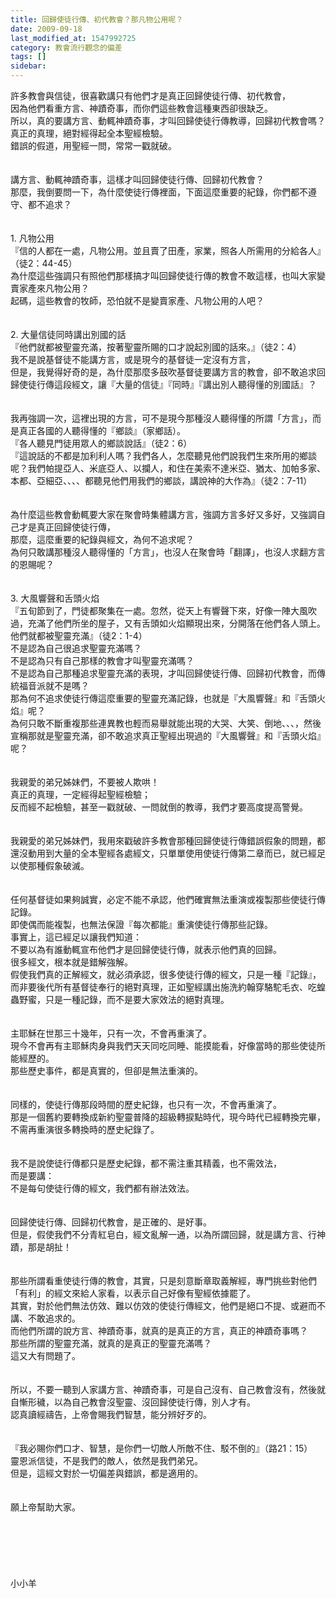 ```yaml
---
title: 回歸使徒行傳、初代教會？那凡物公用呢？
date: 2009-09-18
last_modified_at: 1547992725
category: 教會流行觀念的偏差
tags: []
sidebar: 
---
```


<p>許多教會與信徒，很喜歡講只有他們才是真正回歸使徒行傳、初代教會，<br/>因為他們看重方言、神蹟奇事，而你們這些教會這種東西卻很缺乏。<br/>所以，真的要講方言、動輒神蹟奇事，才叫回歸使徒行傳教導，回歸初代教會嗎？<br/><!--more-->真正的真理，絕對經得起全本聖經檢驗。<br/>錯誤的假道，用聖經一問，常常一戳就破。<br/><br/><br/>講方言、動輒神蹟奇事，這樣才叫回歸使徒行傳、回歸初代教會？<br/>那麼，我倒要問一下，為什麼使徒行傳裡面，下面這麼重要的紀錄，你們都不遵守、都不追求？<br/><br/><br/>1.	凡物公用<br/>『信的人都在一處，凡物公用。並且賣了田產，家業，照各人所需用的分給各人』（徒2：44-45）<br/>為什麼這些強調只有照他們那樣搞才叫回歸使徒行傳的教會不敢這樣，也叫大家變賣家產來凡物公用？<br/>起碼，這些教會的牧師，恐怕就不是變賣家產、凡物公用的人吧？<br/><br/><br/>2.	大量信徒同時講出別國的話<br/>『他們就都被聖靈充滿，按著聖靈所賜的口才說起別國的話來。』（徒2：4）<br/>我不是說基督徒不能講方言，或是現今的基督徒一定沒有方言，<br/>但是，我覺得好奇的是，為什麼那麼多鼓吹基督徒要講方言的教會，卻不敢追求回歸使徒行傳這段經文，讓『大量的信徒』『同時』『講出別人聽得懂的別國話』？<br/><br/><br/>我再強調一次，這裡出現的方言，可不是現今那種沒人聽得懂的所謂「方言」，而是真正各國的人聽得懂的『鄉談』（家鄉話）。<br/>『各人聽見門徒用眾人的鄉談說話』（徒2：6）<br/>『這說話的不都是加利利人嗎？我們各人，怎麼聽見他們說我們生來所用的鄉談呢？我們帕提亞人、米底亞人、以攔人，和住在美索不達米亞、猶太、加帕多家、本都、亞細亞、、、、都聽見他們用我們的鄉談，講說神的大作為』（徒2：7-11）<br/><br/><br/>為什麼這些教會動輒要大家在聚會時集體講方言，強調方言多好又多好，又強調自己才是真正回歸使徒行傳，<br/>那麼，這麼重要的紀錄與經文，為何不追求呢？<br/>為何只敢講那種沒人聽得懂的「方言」，也沒人在聚會時「翻譯」，也沒人求翻方言的恩賜呢？<br/><br/><br/>3.	大風響聲和舌頭火焰<br/>『五旬節到了，門徒都聚集在一處。忽然，從天上有響聲下來，好像一陣大風吹過，充滿了他們所坐的屋子，又有舌頭如火焰顯現出來，分開落在他們各人頭上。他們就都被聖靈充滿』（徒2：1-4）<br/>不是認為自己很追求聖靈充滿嗎？<br/>不是認為只有自己那樣的教會才叫聖靈充滿嗎？<br/>不是認為自己那種追求聖靈充滿的表現，才叫回歸使徒行傳、回歸初代教會，而傳統福音派就不是嗎？<br/>那為何不追求使徒行傳這麼重要的聖靈充滿記錄，也就是『大風響聲』和『舌頭火焰』呢？<br/>為何只敢不斷重複那些連異教也輕而易舉就能出現的大哭、大笑、倒地、、、，然後宣稱那就是聖靈充滿，卻不敢追求真正聖經出現過的『大風響聲』和『舌頭火焰』呢？<br/><br/><br/>我親愛的弟兄姊妹們，不要被人欺哄！<br/>真正的真理，一定經得起聖經檢驗；<br/>反而經不起檢驗，甚至一戳就破、一問就倒的教導，我們才要高度提高警覺。<br/><br/><br/>我親愛的弟兄姊妹們，我用來戳破許多教會那種回歸使徒行傳錯誤假象的問題，都還沒動用到大量的全本聖經各處經文，只單單使用使徒行傳第二章而已，就已經足以使那種假象破滅。<br/><br/><br/>任何基督徒如果夠誠實，必定不能不承認，他們確實無法重演或複製那些使徒行傳記錄。<br/>即使偶而能複製，也無法保證『每次都能』重演使徒行傳那些記錄。<br/>事實上，這已經足以讓我們知道：<br/>不要以為有誰動輒宣布他們才是回歸使徒行傳，就表示他們真的回歸。<br/>很多經文，根本就是錯解強解。<br/>假使我們真的正解經文，就必須承認，很多使徒行傳的經文，只是一種『記錄』，而非要後代所有基督徒奉行的絕對真理，正如聖經講出施洗約翰穿駱駝毛衣、吃蝗蟲野蜜，只是一種記錄，而不是要大家效法的絕對真理。<br/><br/><br/>主耶穌在世那三十幾年，只有一次，不會再重演了。<br/>現今不會再有主耶穌肉身與我們天天同吃同睡、能摸能看，好像當時的那些使徒所能經歷的。<br/>那些歷史事件，都是真實的，但卻是無法重演的。<br/><br/><br/>同樣的，使徒行傳那段時間的歷史紀錄，也只有一次，不會再重演了。<br/>那是一個舊約要轉換成新約聖靈普降的超級轉捩點時代，現今時代已經轉換完畢，不需再重演很多轉換時的歷史紀錄了。<br/><br/><br/>我不是說使徒行傳都只是歷史紀錄，都不需注重其精義，也不需效法，<br/>而是要講：<br/>不是每句使徒行傳的經文，我們都有辦法效法。<br/><br/><br/>回歸使徒行傳、回歸初代教會，是正確的、是好事。<br/>但是，假使我們不分青紅皂白，經文亂解一通，以為所謂回歸，就是講方言、行神蹟，那是胡扯！<br/><br/><br/>那些所謂看重使徒行傳的教會，其實，只是刻意斷章取義解經，專門挑些對他們「有利」的經文來給人家看，以表示自己好像有聖經依據罷了。<br/>其實，對於他們無法仿效、難以仿效的使徒行傳經文，他們是絕口不提、或避而不講、不敢追求的。<br/>而他們所謂的說方言、神蹟奇事，就真的是真正的方言，真正的神蹟奇事嗎？<br/>那些所謂的聖靈充滿，就真的是真正的聖靈充滿嗎？<br/>這又大有問題了。<br/><br/><br/>所以，不要一聽到人家講方言、神蹟奇事，可是自己沒有、自己教會沒有，然後就自慚形穢，以為自己教會沒聖靈、沒回歸使徒行傳，別人才有。<br/>認真讀經禱告，上帝會賜我們智慧，能分辨好歹的。<br/><br/><br/>『我必賜你們口才、智慧，是你們一切敵人所敵不住、駁不倒的』（路21：15）<br/>靈恩派信徒，不是我們的敵人，依然是我們弟兄。<br/>但是，這經文對於一切偏差與錯誤，都是適用的。<br/><br/><br/>願上帝幫助大家。<br/><br/><br/><br/><br/><br/><br/>小小羊<br/><br/>
</p>